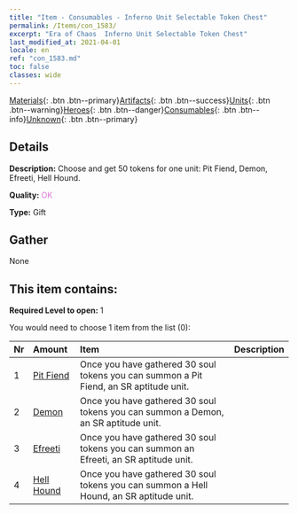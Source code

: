 ```yaml
---
title: "Item - Consumables - Inferno Unit Selectable Token Chest"
permalink: /Items/con_1583/
excerpt: "Era of Chaos  Inferno Unit Selectable Token Chest"
last_modified_at: 2021-04-01
locale: en
ref: "con_1583.md"
toc: false
classes: wide
---
```

 [Materials](/Items/){: .btn .btn--primary}[Artifacts](/Items/Artifacts/){: .btn .btn--success}[Units](/Items/Units/){: .btn .btn--warning}[Heroes](/Items/Heroes/){: .btn .btn--danger}[Consumables](/Items/Consumables/){: .btn .btn--info}[Unknown](/Items/Unknown/){: .btn .btn--primary}

## Details
 **Description:** Choose and get 50 tokens for one unit: Pit Fiend, Demon, Efreeti, Hell Hound.

 **Quality:** <span style="color: #DA70D6">OK</span>

 **Type:** Gift

## Gather

  None

## This item contains:

 **Required Level to open:** 1

 You would need to choose 1 item from the list (0):

  | Nr | Amount |     Item    | Description |
  |:---|:-------|:------------|:-----------:|
  | 1 | [Pit Fiend](/Items/unt_230/) | Once you have gathered 30 soul tokens you can summon a Pit Fiend, an SR aptitude unit. | 
  | 2 | [Demon](/Items/unt_229/) | Once you have gathered 30 soul tokens you can summon a Demon, an SR aptitude unit. | 
  | 3 | [Efreeti](/Items/unt_231/) | Once you have gathered 30 soul tokens you can summon an Efreeti, an SR aptitude unit. | 
  | 4 | [Hell Hound](/Items/unt_228/) | Once you have gathered 30 soul tokens you can summon a Hell Hound, an SR aptitude unit. | 
